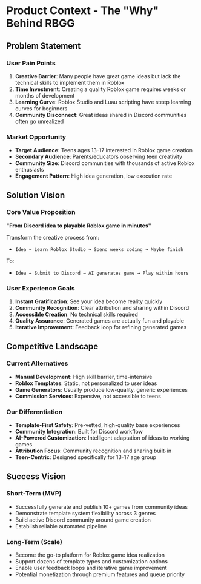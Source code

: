 # Product Context - The "Why" Behind RBGG

## Problem Statement

### User Pain Points
1. **Creative Barrier**: Many people have great game ideas but lack the technical skills to implement them in Roblox
2. **Time Investment**: Creating a quality Roblox game requires weeks or months of development
3. **Learning Curve**: Roblox Studio and Luau scripting have steep learning curves for beginners
4. **Community Disconnect**: Great ideas shared in Discord communities often go unrealized

### Market Opportunity
- **Target Audience**: Teens ages 13-17 interested in Roblox game creation
- **Secondary Audience**: Parents/educators observing teen creativity
- **Community Size**: Discord communities with thousands of active Roblox enthusiasts
- **Engagement Pattern**: High idea generation, low execution rate

## Solution Vision

### Core Value Proposition
**"From Discord idea to playable Roblox game in minutes"**

Transform the creative process from:
- `Idea → Learn Roblox Studio → Spend weeks coding → Maybe finish`

To:
- `Idea → Submit to Discord → AI generates game → Play within hours`

### User Experience Goals
1. **Instant Gratification**: See your idea become reality quickly
2. **Community Recognition**: Clear attribution and sharing within Discord
3. **Accessible Creation**: No technical skills required
4. **Quality Assurance**: Generated games are actually fun and playable
5. **Iterative Improvement**: Feedback loop for refining generated games

## Competitive Landscape

### Current Alternatives
- **Manual Development**: High skill barrier, time-intensive
- **Roblox Templates**: Static, not personalized to user ideas
- **Game Generators**: Usually produce low-quality, generic experiences
- **Commission Services**: Expensive, not accessible to teens

### Our Differentiation
- **Template-First Safety**: Pre-vetted, high-quality base experiences
- **Community Integration**: Built for Discord workflow
- **AI-Powered Customization**: Intelligent adaptation of ideas to working games
- **Attribution Focus**: Community recognition and sharing built-in
- **Teen-Centric**: Designed specifically for 13-17 age group

## Success Vision

### Short-Term (MVP)
- Successfully generate and publish 10+ games from community ideas
- Demonstrate template system flexibility across 3 genres
- Build active Discord community around game creation
- Establish reliable automated pipeline

### Long-Term (Scale)
- Become the go-to platform for Roblox game idea realization
- Support dozens of template types and customization options
- Enable user feedback loops and iterative game improvement
- Potential monetization through premium features and queue priority

